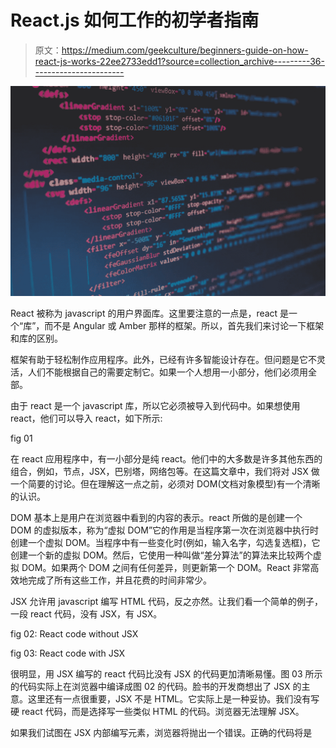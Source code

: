# React.js 如何工作的初学者指南

> 原文：<https://medium.com/geekculture/beginners-guide-on-how-react-js-works-22ee2733edd1?source=collection_archive---------36----------------------->

![](img/f3945fadc53c7c273d132b77e69116f0.png)

React 被称为 javascript 的用户界面库。这里要注意的一点是，react 是一个“库”，而不是 Angular 或 Amber 那样的框架。所以，首先我们来讨论一下框架和库的区别。

框架有助于轻松制作应用程序。此外，已经有许多智能设计存在。但问题是它不灵活，人们不能根据自己的需要定制它。如果一个人想用一小部分，他们必须用全部。

由于 react 是一个 javascript 库，所以它必须被导入到代码中。如果想使用 react，他们可以导入 react，如下所示:

fig 01

在 react 应用程序中，有一小部分是纯 react。他们中的大多数是许多其他东西的组合，例如，节点，JSX，巴别塔，网络包等。在这篇文章中，我们将对 JSX 做一个简要的讨论。但在理解这一点之前，必须对 DOM(文档对象模型)有一个清晰的认识。

DOM 基本上是用户在浏览器中看到的内容的表示。react 所做的是创建一个 DOM 的虚拟版本，称为“虚拟 DOM”它的作用是当程序第一次在浏览器中执行时创建一个虚拟 DOM。当程序中有一些变化时(例如，输入名字，勾选复选框)，它创建一个新的虚拟 DOM。然后，它使用一种叫做“差分算法”的算法来比较两个虚拟 DOM。如果两个 DOM 之间有任何差异，则更新第一个 DOM。React 非常高效地完成了所有这些工作，并且花费的时间非常少。

JSX 允许用 javascript 编写 HTML 代码，反之亦然。让我们看一个简单的例子，一段 react 代码，没有 JSX，有 JSX。

fig 02: React code without JSX

fig 03: React code with JSX

很明显，用 JSX 编写的 react 代码比没有 JSX 的代码更加清晰易懂。图 03 所示的代码实际上在浏览器中编译成图 02 的代码。脸书的开发商想出了 JSX 的主意。这里还有一点很重要，JSX 不是 HTML。它实际上是一种妥协。我们没有写硬 react 代码，而是选择写一些类似 HTML 的代码。浏览器无法理解 JSX。

如果我们试图在 JSX 内部编写元素，浏览器将抛出一个错误。正确的代码将是